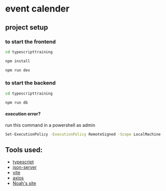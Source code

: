 # event calender

## project setup

### to start the frontend
```sh
cd typescripttraining
```
```sh
npm install
```
```sh
npm run dev
```
### to start the backend
```sh
cd typescripttraining
```
```sh
npm run db
```
#### execution error?
run this command in a powershell as admin
```sh
Set-ExecutionPolicy -ExecutionPolicy RemoteSigned -Scope LocalMachine
```
## Tools used:

- [typescript](https://www.typescriptlang.org/)
- [json-server](https://github.com/typicode/json-server)
- [vite](https://vitejs.dev/)
- [axios](https://axios-http.com/docs/intro)
- [Noah's site](https://nbeij.nl)
